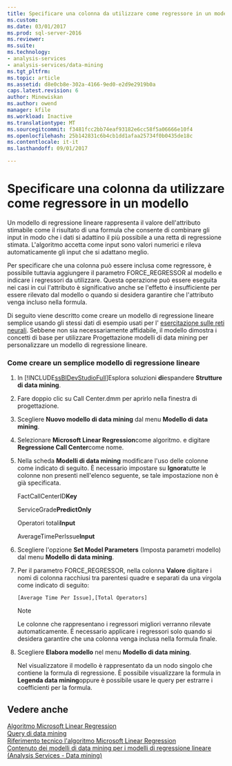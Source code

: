 ```yaml
---
title: Specificare una colonna da utilizzare come regressore in un modello | Documenti Microsoft
ms.custom: 
ms.date: 03/01/2017
ms.prod: sql-server-2016
ms.reviewer: 
ms.suite: 
ms.technology:
- analysis-services
- analysis-services/data-mining
ms.tgt_pltfrm: 
ms.topic: article
ms.assetid: d8e0cb8e-302a-4166-9ed0-e2d9e2919b0a
caps.latest.revision: 6
author: Minewiskan
ms.author: owend
manager: kfile
ms.workload: Inactive
ms.translationtype: MT
ms.sourcegitcommit: f3481fcc2bb74eaf93182e6cc58f5a06666e10f4
ms.openlocfilehash: 25b142831c6b4cb1dd1afaa25734f0b0435de18c
ms.contentlocale: it-it
ms.lasthandoff: 09/01/2017

---
```

# <a name="specify-a-column-to-use-as-regressor-in-a-model"></a>Specificare una colonna da utilizzare come regressore in un modello
  Un modello di regressione lineare rappresenta il valore dell'attributo stimabile come il risultato di una formula che consente di combinare gli input in modo che i dati si adattino il più possibile a una retta di regressione stimata. L'algoritmo accetta come input sono valori numerici e rileva automaticamente gli input che si adattano meglio.  
  
 Per specificare che una colonna può essere inclusa come regressore, è possibile tuttavia aggiungere il parametro FORCE_REGRESSOR al modello e indicare i regressori da utilizzare. Questa operazione può essere eseguita nei casi in cui l'attributo è significativo anche se l'effetto è insufficiente per essere rilevato dal modello o quando si desidera garantire che l'attributo venga incluso nella formula.  
  
 Di seguito viene descritto come creare un modello di regressione lineare semplice usando gli stessi dati di esempio usati per l' [esercitazione sulle reti neurali](http://msdn.microsoft.com/library/42c3701a-1fd2-44ff-b7de-377345bbbd6b). Sebbene non sia necessariamente affidabile, il modello dimostra i concetti di base per utilizzare Progettazione modelli di data mining per personalizzare un modello di regressione lineare.  
  
### <a name="how-to-create-a-simple-linear-regression-model"></a>Come creare un semplice modello di regressione lineare  
  
1.  In [!INCLUDE[ssBIDevStudioFull](../../includes/ssbidevstudiofull-md.md)]Esplora soluzioni **di**espandere **Strutture di data mining**.  
  
2.  Fare doppio clic su Call Center.dmm per aprirlo nella finestra di progettazione.  
  
3.  Scegliere **Nuovo modello di data mining** dal menu **Modello di data mining**.  
  
4.  Selezionare **Microsoft Linear Regression**come algoritmo. e digitare **Regressione Call Center**come nome.  
  
5.  Nella scheda **Modelli di data mining** modificare l'uso delle colonne come indicato di seguito. È necessario impostare su **Ignora**tutte le colonne non presenti nell'elenco seguente, se tale impostazione non è già specificata.  
  
     FactCallCenterID**Key**  
  
     ServiceGrade**PredictOnly**  
  
     Operatori totali**Input**  
  
     AverageTimePerIssue**Input**  
  
6.  Scegliere l'opzione **Set Model Parameters** (Imposta parametri modello) dal menu **Modello di data mining**.  
  
7.  Per il parametro FORCE_REGRESSOR, nella colonna **Valore** digitare i nomi di colonna racchiusi tra parentesi quadre e separati da una virgola come indicato di seguito:  
  
    ```  
    [Average Time Per Issue],[Total Operators]  
    ```  
  
    > [!NOTE]  
    >  Le colonne che rappresentano i regressori migliori verranno rilevate automaticamente. È necessario applicare i regressori solo quando si desidera garantire che una colonna venga inclusa nella formula finale.  
  
8.  Scegliere **Elabora modello** nel menu **Modello di data mining**.  
  
     Nel visualizzatore il modello è rappresentato da un nodo singolo che contiene la formula di regressione. È possibile visualizzare la formula in **Legenda data mining**oppure è possibile usare le query per estrarre i coefficienti per la formula.  
  
## <a name="see-also"></a>Vedere anche  
 [Algoritmo Microsoft Linear Regression](../../analysis-services/data-mining/microsoft-linear-regression-algorithm.md)   
 [Query di data mining](../../analysis-services/data-mining/data-mining-queries.md)   
 [Riferimento tecnico l'algoritmo Microsoft Linear Regression](../../analysis-services/data-mining/microsoft-linear-regression-algorithm-technical-reference.md)   
 [Contenuto dei modelli di data mining per i modelli di regressione lineare &#40;Analysis Services - Data mining&#41;](../../analysis-services/data-mining/mining-model-content-for-linear-regression-models-analysis-services-data-mining.md)  
  
  


